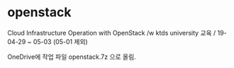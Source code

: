 # openstack


Cloud Infrastructure Operation with OpenStack /w ktds university 교육 / 19-04-29 ~ 05-03 (05-01 제외)

OneDrive에 작업 파일 openstack.7z 으로 올림.

